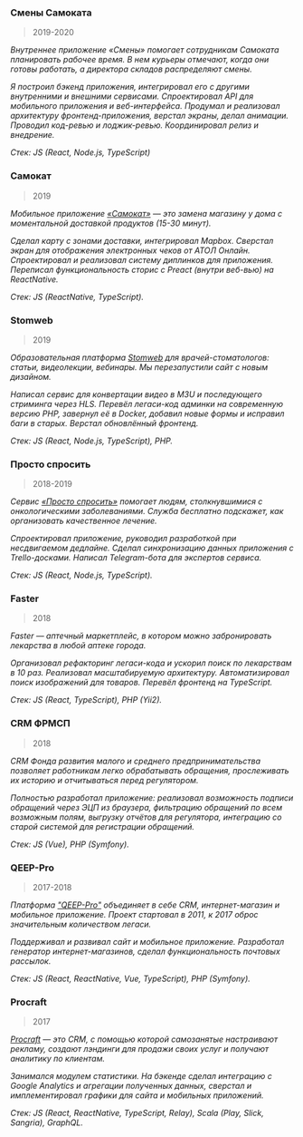### Смены Самоката

> 2019-2020

_Внутреннее приложение «Смены» помогает сотрудникам Самоката планировать рабочее время. В нем курьеры отмечают, когда они готовы работать, а директора складов распределяют смены._

_Я построил бэкенд приложения, интегрировал его с другими внутренними и внешними сервисами. Спроектировал API для мобильного приложения и веб-интерфейса. Продумал и реализовал архитектуру фронтенд-приложения, верстал экраны, делал анимации. Проводил код-ревью и лоджик-ревью. Координировал релиз и внедрение._

_Стек: JS (React, Node.js, TypeScript)_

### Самокат

> 2019

_Мобильное приложение [«Самокат»](https://apps.apple.com/us/app/id1401500803) — это замена магазину у дома с моментальной доставкой продуктов (15-30 минут)._

_Сделал карту с зонами доставки, интегрировал Mapbox. Сверстал экран для отображения электронных чеков от АТОЛ Онлайн. Спроектировал и реализовал систему диплинков для приложения. Переписал функциональность сторис с Preact (внутри веб-вью) на ReactNative._

_Стек: JS (ReactNative, TypeScript)._

### Stomweb

> 2019

_Образовательная платформа [Stomweb](https://stomweb.ru) для врачей-стоматологов: статьи, видеолекции, вебинары. Мы перезапустили сайт с новым дизайном._

_Написал сервис для конвертации видео в M3U и последующего стриминга через HLS. Перевёл легаси-код админки на современную версию PHP, завернул её в Docker, добавил новые формы и исправил баги в старых. Верстал обновлённый фронтенд._

_Стек: JS (React, Node.js, TypeScript), PHP._

### Просто спросить

> 2018-2019

_Сервис [«Просто спросить»](https://ask.nenaprasno.ru) помогает людям, столкнувшимися с онкологическими заболеваниями. Служба бесплатно подскажет, как организовать качественное лечение._

_Спроектировал приложение, руководил разработкой при несдвигаемом дедлайне. Сделал синхронизацию данных приложения с Trello-досками. Написал Telegram-бота для экспертов сервиса._

_Стек: JS (React, Node.js, TypeScript)._

### Faster

> 2018

_Faster — аптечный маркетплейс, в котором можно забронировать лекарства в любой аптеке города._

_Организовал рефакторинг легаси-кода и ускорил поиск по лекарствам в 10 раз. Реализовал масштабируемую архитектуру. Автоматизировал поиск изображений для товаров. Перевёл фронтенд на TypeScript._

_Стек: JS (React, TypeScript), PHP (Yii2)._

### CRM ФРМСП

> 2018

_CRM Фонда развития малого и среднего предпринимательства позволяет работникам легко обрабатывать обращения, прослеживать их историю и отчитываться перед регулятором._

_Полностью разработал приложение: реализовал возможность подписи обращений через ЭЦП из браузера, фильтрацию обращений по всем возможным полям, выгрузку отчётов для регулятора, интеграцию со старой системой для регистрации обращений._

_Стек: JS (Vue), PHP (Symfony)._

### QEEP-Pro

> 2017-2018

_Платформа ["QEEP-Pro"](https://qeep.pro) объединяет в себе CRM, интернет-магазин и мобильное приложение. Проект стартовал в 2011, к 2017 оброс значительным количеством легаси._

_Поддерживал и развивал сайт и мобильное приложение. Разработал генератор интернет-магазинов, сделал функциональность почтовых рассылок._

_Стек: JS (React, ReactNative, Vue, TypeScript), PHP (Symfony)._

### Procraft

> 2017

_[Procraft](https://procraft.com) — это CRM, с помощью которой самозанятые настраивают рекламу, создают лэндинги для продажи своих услуг и получают аналитику по клиентам._

_Занимался модулем статистики. На бэкенде сделал интеграцию с Google Analytics и агрегации полученных данных, сверстал и имплементировал графики для сайта и мобильных приложений._

_Стек: JS (React, ReactNative, TypeScript, Relay), Scala (Play, Slick, Sangria), GraphQL._
